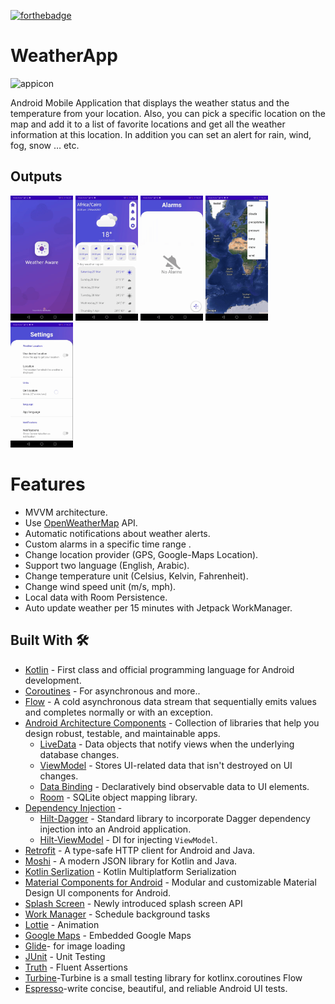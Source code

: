 [![forthebadge](https://forthebadge.com/images/badges/built-for-android.svg)](https://forthebadge.com)
# WeatherApp

![appicon](https://github.com/OlaAbaza/WeatherForecastApp_iti/blob/master/images/ic_app.png)

Android Mobile Application that displays the weather status and the temperature 
from your location. Also, you can pick a specific location on the map and add it to a 
list of favorite locations and get all the weather information at this location. In 
addition you can set an alert for rain, wind, fog, snow … etc.

<h2 id="Outputs">Outputs</h2>
<p>
<img src="images/gif1.gif" height="200" />
<img src="images/gif2.gif" height="200" />
<img src="images/gif3.gif" height="200" />
<img src="images/gif4.gif" height="200" />
<img src="images/gif5.gif" height="200" />
</p>

# Features 
* MVVM architecture.
* Use [OpenWeatherMap](https://openweathermap.org/) API.
* Automatic notifications about weather alerts.
* Custom alarms in a specific time range .
* Change location provider (GPS, Google-Maps Location).
* Support two language (English, Arabic).
* Change temperature unit (Celsius, Kelvin, Fahrenheit).
* Change wind speed unit (m/s, mph).
* Local data with Room Persistence.
* Auto update weather per 15 minutes with Jetpack WorkManager.
## Built With 🛠
- [Kotlin](https://kotlinlang.org/) - First class and official programming language for Android development.
- [Coroutines](https://kotlinlang.org/docs/reference/coroutines-overview.html) - For asynchronous and more..
- [Flow](https://kotlin.github.io/kotlinx.coroutines/kotlinx-coroutines-core/kotlinx.coroutines.flow/-flow/) - A cold asynchronous data stream that sequentially emits values and completes normally or with an exception.
- [Android Architecture Components](https://developer.android.com/topic/libraries/architecture) - Collection of libraries that help you design robust, testable, and maintainable apps.
  - [LiveData](https://developer.android.com/topic/libraries/architecture/livedata) - Data objects that notify views when the underlying database changes.
  - [ViewModel](https://developer.android.com/topic/libraries/architecture/viewmodel) - Stores UI-related data that isn't destroyed on UI changes. 
  - [Data Binding](https://developer.android.com/topic/libraries/data-binding) - Declaratively bind observable data to UI elements.
  - [Room](https://developer.android.com/topic/libraries/architecture/room) - SQLite object mapping library.
- [Dependency Injection](https://developer.android.com/training/dependency-injection) - 
  - [Hilt-Dagger](https://dagger.dev/hilt/) - Standard library to incorporate Dagger dependency injection into an Android application.
  - [Hilt-ViewModel](https://developer.android.com/training/dependency-injection/hilt-jetpack) - DI for injecting `ViewModel`.
- [Retrofit](https://square.github.io/retrofit/) - A type-safe HTTP client for Android and Java.
- [Moshi](https://github.com/square/moshi) - A modern JSON library for Kotlin and Java.
-  [Kotlin Serlization](https://github.com/Kotlin/kotlinx.serialization) - Kotlin Multiplatform Serialization
- [Material Components for Android](https://github.com/material-components/material-components-android) - Modular and customizable Material Design UI components for Android.
- [Splash Screen](https://developer.android.com/reference/android/window/SplashScreen) - Newly introduced splash screen API
-  [Work Manager](https://developer.android.com/reference/androidx/work/WorkManager) - Schedule background tasks
- [Lottie](https://github.com/airbnb/lottie-android) - Animation
- [Google Maps](https://developers.google.com/maps/documentation/android-sdk/start) - Embedded Google Maps
- [Glide](https://bumptech.github.io/glide/)- for image loading
- [JUnit](https://junit.org/junit4/) - Unit Testing
- [Truth](https://truth.dev/) - Fluent Assertions
- [Turbine](https://github.com/cashapp/turbine)-Turbine is a small testing library for kotlinx.coroutines Flow
- [Espresso](https://developer.android.com/training/testing/espresso)-write concise, beautiful, and reliable Android UI tests.

